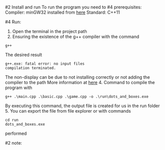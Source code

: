 #2 Install and run
To run the program you need to 
#4 prerequisites:
Compiler: minGW32 installed from [here](https://sourceforge.net/projects/mingw-w64/)
Standard: C++11

#4 Run:
1. Open the terminal in the project path
2. Ensuring the existence of the g++ compiler with the command
```terminal
g++
```
The desired result
```terminal
g++.exe: fatal error: no input files
compilation terminated.
```
The non-display can be due to not installing correctly or not adding the compiler to the path
More information at [here](https://code.visualstudio.com/docs/cpp/config-mingw)
4. Command to compile the program with
```terminal
g++ .\main.cpp .\basic.cpp .\game.cpp -o .\run\dots_and_boxes.exe
```
By executing this command, the output file is created for us in the run folder
5. You can export the file from file explorer or with commands
```terminal
cd run
dots_and_boxes.exe
```
performed

#2 note:
[^1]: This project is related to the programming course of IUST University, 7/8/2024
